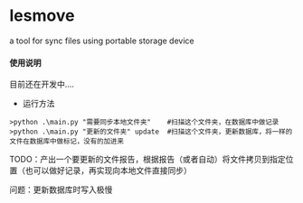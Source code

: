 # lesmove
a tool for sync files using portable storage device


#### 使用说明
目前还在开发中....


* 运行方法
```
>python .\main.py "需要同步本地文件夹"    #扫描这个文件夹，在数据库中做记录
>python .\main.py "更新的文件夹" update  #扫描这个文件夹，更新数据库，将一样的文件在数据库中做标记，没有的加进来
```
TODO：产出一个要更新的文件报告，根据报告（或者自动）将文件拷贝到指定位置（也可以做好记录，再实现向本地文件直接同步）

问题：更新数据库时写入极慢
